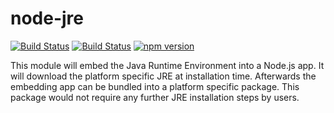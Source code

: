 # node-jre

[![Build Status](https://ci.appveyor.com/api/projects/status/github/schreiben/node-jre?svg=true)](https://ci.appveyor.com/project/tilmankamp/node-jre)
[![Build Status](https://travis-ci.org/schreiben/node-jre.svg?branch=master)](https://travis-ci.org/schreiben/node-jre)
[![npm version](https://badge.fury.io/js/node-jre.svg)](https://badge.fury.io/js/node-jre)

This module will embed the Java Runtime Environment into a Node.js app.
It will download the platform specific JRE at installation time.
Afterwards the embedding app can be bundled into a platform specific package.
This package would not require any further JRE installation steps by users.
